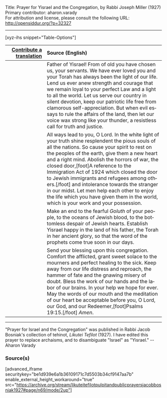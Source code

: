 <html>
<head></head>
<body>
Title: Prayer for Yisrael and the Congregation, by Rabbi Joseph Miller (1927)<br />
Primary contributor: aharon.varady<br />
For attribution and license, please consult the following URL: <a href="http://opensiddur.org/?p=32327">http://opensiddur.org/?p=32327</a>
<p />
<hr />

[xyz-ihs snippet="Table-Options"]<table style="margin-left: auto; margin-right: auto;" class="draggable">
<thead><tr><th id="x" style="text-align: right;"><a href="/translate/" target="_blank" rel="noopener">Contribute a translation</a></th><th style="text-align: left;">Source (English)</th></tr></thead>
<tbody>
<tr><td style="vertical-align:top;" width="25%">
<div class="liturgy" lang="he">

</span></div></td>
 
<td style="vertical-align:top;">
<div class="english" lang="en">
Father of Yisrael! From of old you have chosen us, your servants. We have ever loved you and your Torah has always been the light of our life. Lend us ever anew strength and courage that we remain loyal to your perfect Law and a light to all the world. Let us serve our country in silent devotion, keep our patriotic life free from clamorous self-appreciation. But when evil essays to rule the affairs of the land, then let our voice wax strong like your thunder, a resistless call for truth and justice. 
</div></td></tr>


<tr><td style="vertical-align:top;">
<div class="liturgy" lang="he">

</span></div></td>
 
<td style="vertical-align:top;">
<div class="english" lang="en">
All ways lead to you, O Lord. In the white light of your truth shine resplendent the pious souls of all the nations. So cause your spirit to rest on the peoples of the earth, give them a new heart and a right mind. Abolish the horrors of war, the closed door,[foot]A reference to the Immigration Act of 1924 which closed the door to Jewish immigrants and refugees among others.[/foot] and intolerance towards the stranger in our midst. Let men help each other to enjoy the life which you have given them in the world, which is your work and your possession. 
</div></td></tr>


<tr><td style="vertical-align:top;">
<div class="liturgy" lang="he">

</span></div></td>
 
<td style="vertical-align:top;">
<div class="english" lang="en">
Make an end to the fearful <em>Goluth</em> of your people, to the oceans of Jewish blood, to the bottomless despair of Jewish hearts. Establish Yisrael happy in the land of his father, the Torah in her ancient glory, so that the word of the prophets come true soon in our days. 
</div></td></tr>


<tr><td style="vertical-align:top;">
<div class="liturgy" lang="he">

</span></div></td>
 
<td style="vertical-align:top;">
<div class="english" lang="en">
Send your blessing upon this congregation. Comfort the afflicted, grant sweet solace to the mourners and perfect healing to the sick. Keep away from our life distress and reproach, the hammer of fate and the gnawing misery of doubt. Bless the work of our hands and the labor of our brains. In your help we hope for ever. May the words of our mouth and the meditation of our heart be acceptable before you, O Lord, our God, and our Redeemer,[foot]Psalms 19:15.[/foot] <em>Amen</em>. 
</div></td></tr>
</tbody></table>

<hr />

"Prayer for Israel and the Congregation" was published in Rabbi Jacob Bosniak's collection of tehinot, <em>Likutei Tefilot</em> (1927). I have edited this prayer to replace archaisms, and to disambiguate "Israel" as "Yisrael." --Aharon Varady

<h3>Source(s)</h3>

[advanced_iframe securitykey="be1d939e6a1b36109171c7d5503b34cf9147aa7b" enable_external_height_workaround="true" src="https://archive.org/stream/likuteitefilotpulpitandpublicprayersjacobbosniak1927#page/n69/mode/2up"]

&nbsp;
</body>
</html>